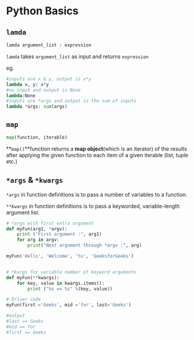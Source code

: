 # Python Basics

## `lamda`

```python
lamda argument_list : expression
```

`lamda` takes `argument_list` as input and returns `expression`

eg.

```python
#inputs are x & y, output is x*y
lambda x, y: x*y
#no input and output is None
lambda:None
#inputs are *args and output is the sum of inputs
lambda *args: sum(args)
```

## `map`

```python
map(function, iterable)
```

**`map()`**function returns a **map object**\(which is an iterator\) of the results after applying the given function to each item of a given iterable \(list, tuple etc.\)

## `*args` & `*kwargs`

_`*args`_ in function definitions is to pass a number of variables to a function.

_`**kwargs`_ in function definitions is to pass a keyworded, variable-length argument list.

```python
# *args with first extra argument 
def myFun(arg1, *argv): 
	print ("First argument :", arg1) 
	for arg in argv: 
		print("Next argument through *argv :", arg) 

myFun('Hello', 'Welcome', 'to', 'GeeksforGeeks') 


# *kargs for variable number of keyword arguments
def myFun(**kwargs): 
	for key, value in kwargs.items(): 
		print ("%s == %s" %(key, value)) 

# Driver code 
myFun(first ='Geeks', mid ='for', last='Geeks')	 

#output
#last == Geeks
#mid == for
#first == Geeks
```



